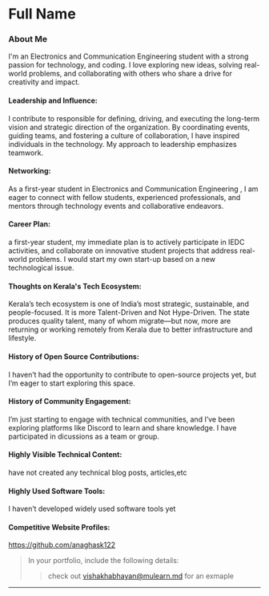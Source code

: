 # Full Name 

### About Me

I'm an Electronics and Communication Engineering student with a strong passion for technology, and coding. I love exploring new ideas, solving real-world problems, and collaborating with others who share a drive for creativity and impact.


#### Leadership and Influence:

 I contribute to  responsible for defining, driving, and executing the long-term vision and strategic direction of the organization. By coordinating events, guiding teams, and fostering a culture of collaboration, I have inspired individuals in the technology. My approach to leadership emphasizes teamwork.

#### Networking:

As a first-year student in Electronics and Communication Engineering , I am eager to connect with fellow students, experienced professionals, and mentors through technology events and collaborative endeavors.

#### Career Plan:
a first-year student, my immediate plan is to actively participate in IEDC activities,  and collaborate on innovative student projects that address real-world problems. I would start my own start-up based on a new technological issue.

#### Thoughts on Kerala's Tech Ecosystem:
Kerala’s tech ecosystem is one of India’s most strategic, sustainable, and people-focused. It is more Talent-Driven and Not Hype-Driven. The state produces quality talent, many of whom migrate—but now, more are returning or working remotely from Kerala due to better infrastructure and lifestyle.

#### History of Open Source Contributions:

I haven’t had the opportunity to contribute to open-source projects yet, but I’m eager to start exploring this space.

#### History of Community Engagement:
I’m just starting to engage with technical communities, and I’ve been exploring platforms like Discord to learn and share knowledge. I have participated in dicussions as a team or group.

#### Highly Visible Technical Content:

have not created any technical blog posts, articles,etc

#### Highly Used Software Tools:

I haven’t developed widely used software tools yet

#### Competitive Website Profiles:
https://github.com/anaghask122



> In your portfolio, include the following details:
>> check out [vishakhabhayan@mulearn.md](./profiles/vishakhabhayan@mulearn.md) for an exmaple

---
